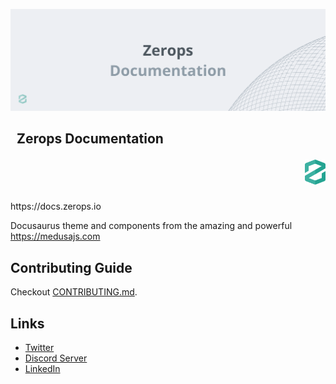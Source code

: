 ![Docs cover](https://github.com/zeropsio/recipe-shared-assets/blob/main/covers/svg/cover-docs.svg)

<h2 styles="display:flex;">&nbsp;&nbsp;Zerops Documentation <p align="end"><img height="40" src="https://github.com/zeropsio/recipe-shared-assets/blob/main/logos/zerops-green.svg" ></p> </h2>
https://docs.zerops.io

Docusaurus theme and components from the amazing and powerful https://medusajs.com

## Contributing Guide

Checkout [CONTRIBUTING.md](https://github.com/zeropsio/docs/blob/main/CONTRIBUTING.md).


## Links

- [Twitter](https://x.com/zeropsio)
- [Discord Server](https://discord.gg/xxzmJSDKPT)
- [LinkedIn](https://www.linkedin.com/company/zerops)
